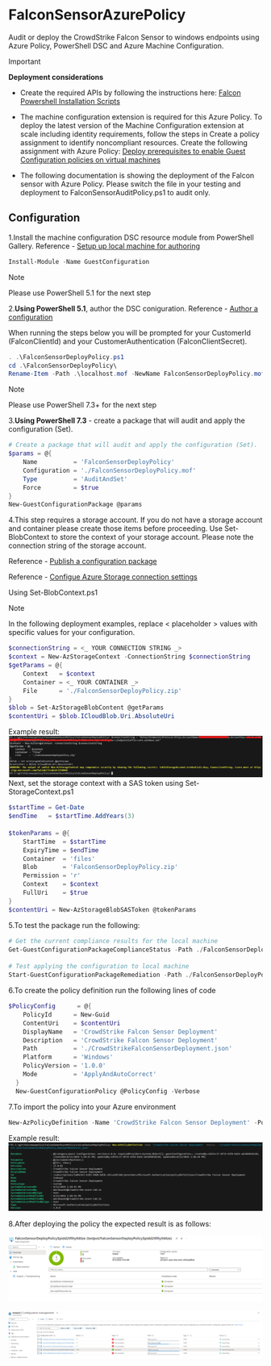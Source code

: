 # FalconSensorAzurePolicy  

Audit or deploy the CrowdStrike Falcon Sensor to windows endpoints using Azure Policy, PowerShell DSC and Azure Machine Configuration.

> [!IMPORTANT]
> **Deployment considerations**

* Create the required APIs by following the instructions here: [Falcon Powershell Installation Scripts](https://github.com/CrowdStrike/falcon-scripts/tree/main/powershell/install)

* The machine configuration extension is required for this Azure Policy. To deploy the latest version of the Machine Configuration extension at scale including identity requirements, follow the steps in Create a policy assignment to identify noncompliant resources. Create the following assignment with Azure Policy: [Deploy prerequisites to enable Guest Configuration policies on virtual machines](https://github.com/Azure/azure-policy/blob/master/built-in-policies/policySetDefinitions/Guest%20Configuration/Prerequisites.json)

* The following documentation is showing the deployment of the Falcon sensor with Azure Policy. Please switch the file in your testing and deployment to FalconSensorAuditPolicy.ps1 to audit only.

## Configuration

1.Install the machine configuration DSC resource module from PowerShell Gallery. Reference - [Setup up local machine for authoring](https://learn.microsoft.com/en-us/azure/governance/machine-configuration/how-to-set-up-authoring-environment)

```powershell
Install-Module -Name GuestConfiguration
```

> [!NOTE]
> Please use PowerShell 5.1 for the next step

2.**Using PowerShell 5.1**, author the DSC coniguration. Reference - [Author a configuration](https://learn.microsoft.com/en-us/azure/governance/machine-configuration/how-to-create-package#author-a-configuration)

When running the steps below you will be prompted for your CustomerId (FalconClientId) and your CustomerAuthentication (FalconClientSecret).

```powershell
. .\FalconSensorDeployPolicy.ps1
cd .\FalconSensorDeployPolicy\
Rename-Item -Path .\localhost.mof -NewName FalconSensorDeployPolicy.mof -PassThru
```

> [!NOTE]
> Please use PowerShell 7.3+ for the next step

3.**Using PowerShell 7.3** - create a package that will audit and apply the configuration (Set).

```powershell
# Create a package that will audit and apply the configuration (Set).
$params = @{
    Name          = 'FalconSensorDeployPolicy'
    Configuration = './FalconSensorDeployPolicy.mof'
    Type          = 'AuditAndSet'
    Force         = $true
}
New-GuestConfigurationPackage @params
```

4.This step requires a storage account. If you do not have a storage account and container please create those items before proceeding. Use Set-BlobContext to store the context of your storage account. Please note the connection string of the storage account.  

Reference - [Publish a configuration package](https://learn.microsoft.com/en-us/azure/governance/machine-configuration/how-to-publish-package#publish-a-configuration-package)

Reference - [Configue Azure Storage connection settings](https://learn.microsoft.com/en-us/azure/storage/common/storage-configure-connection-string)

Using Set-BlobContext.ps1

> [!NOTE]
> In the following deployment examples, replace < placeholder > values with specific values for your configuration.

```powershell
$connectionString = <_ YOUR CONNECTION STRING _>
$context = New-AzStorageContext -ConnectionString $connectionString
$getParams = @{
    Context   = $context
    Container = <_ YOUR CONTAINER _>
    File      = './FalconSensorDeployPolicy.zip'
}
$blob = Set-AzStorageBlobContent @getParams
$contentUri = $blob.ICloudBlob.Uri.AbsoluteUri
```

Example result:
![alt text](images/storage.png)
Next, set the storage context with a SAS token using Set-StorageContext.ps1

```powershell
$startTime = Get-Date
$endTime   = $startTime.AddYears(3)

$tokenParams = @{
    StartTime  = $startTime
    ExpiryTime = $endTime
    Container  = 'files'
    Blob       = 'FalconSensorDeployPolicy.zip'
    Permission = 'r'
    Context    = $context
    FullUri    = $true
}
$contentUri = New-AzStorageBlobSASToken @tokenParams
```

5.To test the package run the following:

```powershell
# Get the current compliance results for the local machine
Get-GuestConfigurationPackageComplianceStatus -Path ./FalconSensorDeployPolicy.zip

# Test applying the configuration to local machine
Start-GuestConfigurationPackageRemediation -Path ./FalconSensorDeployPolicy.zip
```

6.To create the policy definition run the following lines of code

```powershell
$PolicyConfig      = @{
    PolicyId      = New-Guid
    ContentUri    = $contentUri
    DisplayName   = 'CrowdStrike Falcon Sensor Deployment'
    Description   = 'CrowdStrike Falcon Sensor Deployment'
    Path          = './CrowdStrikeFalconSensorDeployment.json'
    Platform      = 'Windows'
    PolicyVersion = '1.0.0'
    Mode          = 'ApplyAndAutoCorrect'
  }
  New-GuestConfigurationPolicy @PolicyConfig -Verbose
```

7.To import the policy into your Azure environment

```powershell
New-AzPolicyDefinition -Name 'CrowdStrike Falcon Sensor Deployment' -Policy '.\FalconSensorDeployPolicy_DeployIfNotExists.json'
```

Example result:
![alt text](images/policy.png)

8.After deploying the policy the expected result is as follows:

![alt text](images/result.png)

![alt text](images/configurationmanagement.png)